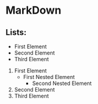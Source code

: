 # MarkDown

## Lists:

+ First Element
+ Second Element
+ Third Element

1. First Element
   - First Nested Element
      - Second Nested Element
2. Second Element
3. Third Element

<script type="text/javascript">
    alert("Hello!");
</script>